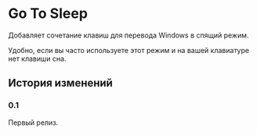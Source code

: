 # Go To Sleep

Добавляет сочетание клавиш для перевода Windows в спящий режим.

Удобно, если вы часто используете этот режим и на вашей клавиатуре нет клавиши сна.

## История изменений

### 0.1

Первый релиз.
